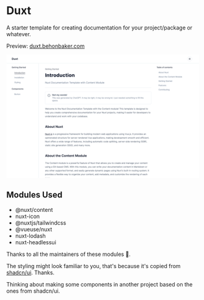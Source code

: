 # Duxt

A starter template for creating documentation for your project/package or whatever.

Preview: [duxt.behonbaker.com](https://duxt.behonbaker.com)

![Cover](/public/cover.png)

## Modules Used

- @nuxt/content
- nuxt-icon
- @nuxtjs/tailwindcss
- @vueuse/nuxt
- nuxt-lodash
- nuxt-headlessui

Thanks to all the maintainers of these modules 🙏.

The styling might look familiar to you, that's because it's copied from [shadcn/ui](https://ui.shadcn.com/). Thanks.

Thinking about making some components in another project based on the ones from shadcn/ui.
